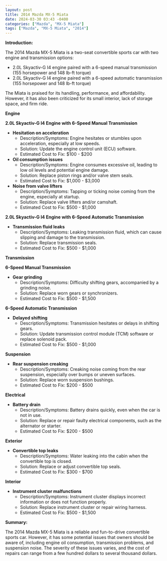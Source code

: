 ```yaml
---
layout: post
title: 2014 Mazda MX-5 Miata
date: 2024-03-30 03:43 -0400
categories: ["Mazda", "MX-5 Miata"]
tags: ["Mazda", "MX-5 Miata", "2014"]
---
```

**Introduction:**

The 2014 Mazda MX-5 Miata is a two-seat convertible sports car with two engine and transmission options:

* 2.0L Skyactiv-G I4 engine paired with a 6-speed manual transmission (155 horsepower and 148 lb-ft torque)
* 2.0L Skyactiv-G I4 engine paired with a 6-speed automatic transmission (155 horsepower and 148 lb-ft torque)

The Miata is praised for its handling, performance, and affordability. However, it has also been criticized for its small interior, lack of storage space, and firm ride.

**Engine**

**2.0L Skyactiv-G I4 Engine with 6-Speed Manual Transmission**

* **Hesitation on acceleration**
    * Description/Symptoms: Engine hesitates or stumbles upon acceleration, especially at low speeds.
    * Solution: Update the engine control unit (ECU) software.
    * Estimated Cost to Fix: $100 - $200
* **Oil consumption issues**
    * Description/Symptoms: Engine consumes excessive oil, leading to low oil levels and potential engine damage.
    * Solution: Replace piston rings and/or valve stem seals.
    * Estimated Cost to Fix: $1,000 - $3,000
* **Noise from valve lifters**
    * Description/Symptoms: Tapping or ticking noise coming from the engine, especially at startup.
    * Solution: Replace valve lifters and/or camshaft.
    * Estimated Cost to Fix: $500 - $1,000

**2.0L Skyactiv-G I4 Engine with 6-Speed Automatic Transmission**

* **Transmission fluid leaks**
    * Description/Symptoms: Leaking transmission fluid, which can cause slipping and damage to the transmission.
    * Solution: Replace transmission seals.
    * Estimated Cost to Fix: $500 - $1,000

**Transmission**

**6-Speed Manual Transmission**

* **Gear grinding**
    * Description/Symptoms: Difficulty shifting gears, accompanied by a grinding noise.
    * Solution: Replace worn gears or synchronizers.
    * Estimated Cost to Fix: $500 - $1,500

**6-Speed Automatic Transmission**

* **Delayed shifting**
    * Description/Symptoms: Transmission hesitates or delays in shifting gears.
    * Solution: Update transmission control module (TCM) software or replace solenoid pack.
    * Estimated Cost to Fix: $500 - $1,000

**Suspension**

* **Rear suspension creaking**
    * Description/Symptoms: Creaking noise coming from the rear suspension, especially over bumps or uneven surfaces.
    * Solution: Replace worn suspension bushings.
    * Estimated Cost to Fix: $200 - $500

**Electrical**

* **Battery drain**
    * Description/Symptoms: Battery drains quickly, even when the car is not in use.
    * Solution: Replace or repair faulty electrical components, such as the alternator or starter.
    * Estimated Cost to Fix: $200 - $500

**Exterior**

* **Convertible top leaks**
    * Description/Symptoms: Water leaking into the cabin when the convertible top is closed.
    * Solution: Replace or adjust convertible top seals.
    * Estimated Cost to Fix: $300 - $700

**Interior**

* **Instrument cluster malfunctions**
    * Description/Symptoms: Instrument cluster displays incorrect information or does not function properly.
    * Solution: Replace instrument cluster or repair wiring harness.
    * Estimated Cost to Fix: $500 - $1,500

**Summary:**

The 2014 Mazda MX-5 Miata is a reliable and fun-to-drive convertible sports car. However, it has some potential issues that owners should be aware of, including engine oil consumption, transmission problems, and suspension noise. The severity of these issues varies, and the cost of repairs can range from a few hundred dollars to several thousand dollars.
